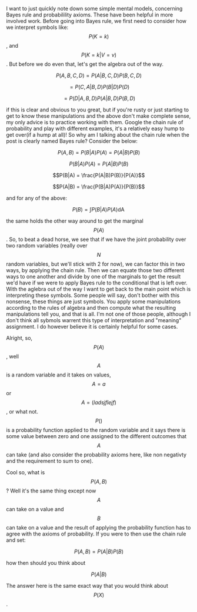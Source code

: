 <script type="text/javascript" async
  src="https://cdnjs.cloudflare.com/ajax/libs/mathjax/2.7.4/latest.js?config=TeX-MML-AM_CHTML">
</script>

I want to just quickly note down some simple mental models, concerning Bayes rule and probabilility axioms.
These have been helpful in more involved work. Before going into Bayes rule, we first need to consider how we interpret symbols
like: $$P(K=k)$$, and $$P(K=k|V=v)$$. But before we do even that, let's get the algebra out of the way. 

$$P(A,B,C,D) = P(A|B,C,D)P(B,C,D)$$

$$ = P(C,A|B,D)P(B|D)P(D)$$ 

$$ = P(D|A,B,D)P(A|B,D)P(B,D)$$

if this is clear and obvious to you great, but if you're rusty or just starting to get to know these manipulations and the
above don't make complete sense, my only advice is to practice working with them. Google the chain rule of probability and play
with different examples, it's a relatively easy hump to get over(if a hump at all)! So why am I talking about the chain rule
when the post is clearly named Bayes rule? Consider the below:

$$P(A,B) = P(B|A)P(A) = P(A|B)P(B)$$

$$P(B|A)P(A) = P(A|B)P(B)$$

$$P(B|A) = \frac{P(A|B)P(B)}{P(A)}$$

$$P(A|B) = \frac{P(B|A)P(A)}{P(B)}$$

and for any of the above:

$$P(B) = \int P(B|A)P(A) \mathop{dA}$$

the same holds the other way around to get the marginal $$P(A)$$. So, to beat a dead horse, we see that if we have the joint probability over two random variables (really over $$N$$ random variables, but we'll stick with 2 for now), we can factor this in two ways, by applying the chain rule. Then we can equate those two different ways to one another and divide by one of the marginals to get the result we'd have if we were to apply Bayes rule to the conditional that is left over. With the aglebra out of the way I want to get back to the main point which is interpreting these symbols. Some people will say, don't bother with this nonsense, these things are just symbols. You apply some manipulations according to the rules of algebra and then compute what the resulting manipulations tell you, and that is all. I'm not one of those people, although I don't think all sybmols warrent this type of interpretation and "meaning" assignment. I do however believe it is certainly helpful for some cases.   

Alright, so, $$P(A)$$, well $$A$$ is a random variable and it takes on values, $$A=a$$  or $$A=(ladsjflejf)$$, or what not. $$P()$$ is a probability function applied to the random variable and it says there is some value between zero and one assigned to the different outcomes that $$A$$ can take (and also consider the probability axioms here, like non negativty and the requirement to sum to one). 

Cool so, what is $$P(A,B)$$ ? Well it's the same thing except now $$A$$ can take on a value and $$B$$ can take on a value and the result of applying the probability function has to agree with the axioms of probability. If you were to then use the chain rule and set:

$$P(A,B) = P(A|B)P(B)$$

how then should you think about 

$$P(A|B)$$

The answer here is the same exact way that you would think about $$P(X)$$.
